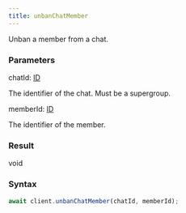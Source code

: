 ```yaml
---
title: unbanChatMember
---
```


Unban a member from a chat.


### Parameters 

<div class="flex flex-col gap-3"><div><div class="font-mono"><span class="font-bold">chatId</span><span class="opacity-50">:</span> <a href="/types/id"  >ID</a></div><div class="pl-3"><div class="no-margin">

The identifier of the chat. Must be a supergroup.

</div></div></div><div><div class="font-mono"><span class="font-bold">memberId</span><span class="opacity-50">:</span> <a href="/types/id"  >ID</a></div><div class="pl-3"><div class="no-margin">

The identifier of the member.

</div></div></div></div>

### Result 

<div class="font-mono"><span>void</span></div>

### Syntax

```ts
await client.unbanChatMember(chatId, memberId);
```




